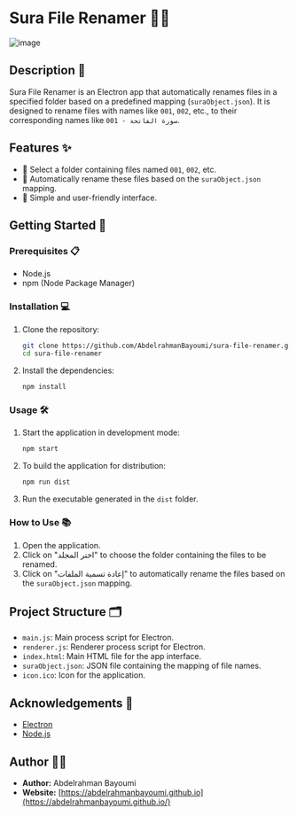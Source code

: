 # Sura File Renamer 📁📜

![image](https://github.com/AbdelrahmanBayoumi/holy-quran-radio-desktop/assets/48678280/bf7d5a2f-6d08-4502-a473-bfacb3bd6ad0)

## Description 📝

Sura File Renamer is an Electron app that automatically renames files in a specified folder based on a predefined mapping (`suraObject.json`). It is designed to rename files with names like `001`, `002`, etc., to their corresponding names like `001 - سورة الفاتحة`.

## Features ✨

- 📂 Select a folder containing files named `001`, `002`, etc.
- 🔄 Automatically rename these files based on the `suraObject.json` mapping.
- 👤 Simple and user-friendly interface.

## Getting Started 🚀

### Prerequisites 📋

- Node.js
- npm (Node Package Manager)

### Installation 💻

1. Clone the repository:

   ```sh
   git clone https://github.com/AbdelrahmanBayoumi/sura-file-renamer.git
   cd sura-file-renamer
   ```

2. Install the dependencies:

   ```sh
   npm install
   ```

### Usage 🛠️

1. Start the application in development mode:

   ```sh
   npm start
   ```

2. To build the application for distribution:

   ```sh
   npm run dist
   ```

3. Run the executable generated in the `dist` folder.

### How to Use 📚

1. Open the application.
2. Click on "اختر المجلد" to choose the folder containing the files to be renamed.
3. Click on "إعادة تسمية الملفات" to automatically rename the files based on the `suraObject.json` mapping.

## Project Structure 🗂️

- `main.js`: Main process script for Electron.
- `renderer.js`: Renderer process script for Electron.
- `index.html`: Main HTML file for the app interface.
- `suraObject.json`: JSON file containing the mapping of file names.
- `icon.ico`: Icon for the application.

## Acknowledgements 🙏

- [Electron](https://www.electronjs.org/)
- [Node.js](https://nodejs.org/)

## Author 👨‍💻

- **Author:** Abdelrahman Bayoumi
- **Website:** [https://abdelrahmanbayoumi.github.io](https://abdelrahmanbayoumi.github.io/)
